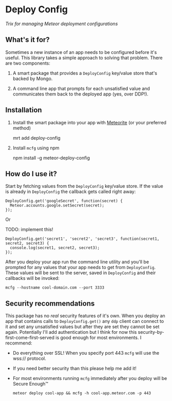 # Deploy Config

*Trix for managing Meteor deployment configurations*

## What's it for?

Sometimes a new instance of an app needs to be configured before it's useful. This library takes a simple approach to solving that problem. There are two components:

  1) A smart package that provides a `DeployConfig` key/value store that's backed by Mongo.
  
  2) A command line app that prompts for each unsatisfied value and communicates them back to the deployed app (yes, over DDP!).

## Installation

  1) Install the smart package into your app with [Meteorite](http://possibilities.github.com/meteorite/) (or your preferred method)
  
      mrt add deploy-config

  2) Install `mcfg` using npm

      npm install -g meteor-deploy-config

## How do I use it?

Start by fetching values from the `DeployConfig` key/value store. If the value is already in `DeployConfig` the callback gets called right away:

    DeployConfig.get('googleSecret', function(secret) {
      Meteor.accounts.google.setSecret(secret);
    });

Or

TODO: implement this!

    DeployConfig.get('secret1', 'secret2', 'secret3', function(secret1, secret2, secret3) {
      console.log(secret1, secret2, secret3);
    });

After you deploy your app run the command line utility and you'll be prompted for any values that your app needs to get from `DeployConfig`. These values will be sent to the server, saved in `DeployConfig` and their callbacks will be invoked:

    mcfg --hostname cool-domain.com --port 3333

## Security recommendations

This package has no *real* security features of it's own. When you deploy an app that contains calls to `DeployConfig.get()` any `ddp` client can connect to it and set any unsatisfied values but after they are set they cannot be set again. Potentially I'll add authentication but I think for now this security-by-first-come-first-served is good enough for most environments. I recommend:

  * Do everything over SSL! When you specify port 443 `mcfg` will use the wss:// protocol.

  * If you need better security than this please help me add it!

  * For most environments running `mcfg` immediately after you deploy will be Secure Enough™

        meteor deploy cool-app && mcfg -h cool-app.meteor.com -p 443
